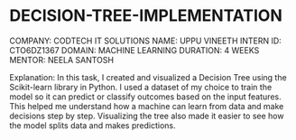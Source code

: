 # DECISION-TREE-IMPLEMENTATION

COMPANY: CODTECH IT SOLUTIONS
NAME: UPPU VINEETH
INTERN ID: CTO6DZ1367
DOMAIN: MACHINE LEARNING
DURATION: 4 WEEKS
MENTOR: NEELA SANTOSH


Explanation:
In this task, I created and visualized a Decision Tree using the Scikit-learn library in Python. I used a dataset of my choice to train the model so it can predict or classify outcomes based on the input features. This helped me understand how a machine can learn from data and make decisions step by step. Visualizing the tree also made it easier to see how the model splits data and makes predictions.
